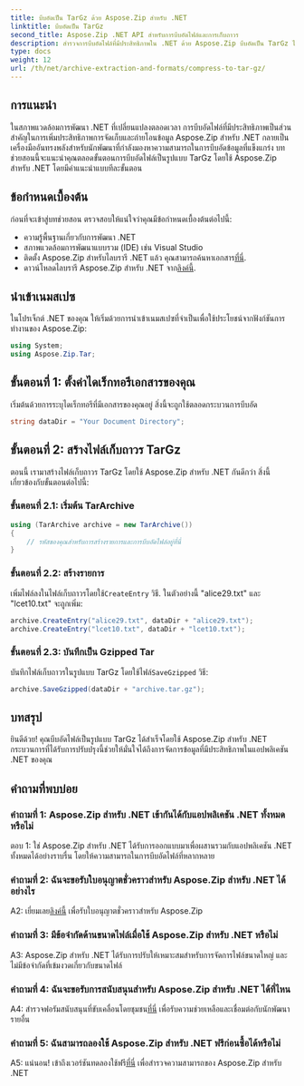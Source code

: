```yaml
---
title: บีบอัดเป็น TarGz ด้วย Aspose.Zip สำหรับ .NET
linktitle: บีบอัดเป็น TarGz
second_title: Aspose.Zip .NET API สำหรับการบีบอัดไฟล์และการเก็บถาวร
description: สำรวจการบีบอัดไฟล์ที่มีประสิทธิภาพใน .NET ด้วย Aspose.Zip บีบอัดเป็น TarGz ได้อย่างง่ายดาย
type: docs
weight: 12
url: /th/net/archive-extraction-and-formats/compress-to-tar-gz/
---
```

## การแนะนำ

ในสภาพแวดล้อมการพัฒนา .NET ที่เปลี่ยนแปลงตลอดเวลา การบีบอัดไฟล์ที่มีประสิทธิภาพเป็นส่วนสำคัญในการเพิ่มประสิทธิภาพการจัดเก็บและถ่ายโอนข้อมูล Aspose.Zip สำหรับ .NET กลายเป็นเครื่องมืออันทรงพลังสำหรับนักพัฒนาที่กำลังมองหาความสามารถในการบีบอัดข้อมูลที่แข็งแกร่ง บทช่วยสอนนี้จะแนะนำคุณตลอดขั้นตอนการบีบอัดไฟล์เป็นรูปแบบ TarGz โดยใช้ Aspose.Zip สำหรับ .NET โดยมีคำแนะนำแบบทีละขั้นตอน

## ข้อกำหนดเบื้องต้น

ก่อนที่จะเข้าสู่บทช่วยสอน ตรวจสอบให้แน่ใจว่าคุณมีข้อกำหนดเบื้องต้นต่อไปนี้:

- ความรู้พื้นฐานเกี่ยวกับการพัฒนา .NET
- สภาพแวดล้อมการพัฒนาแบบรวม (IDE) เช่น Visual Studio
-  ติดตั้ง Aspose.Zip สำหรับไลบรารี .NET แล้ว คุณสามารถค้นหาเอกสาร[ที่นี่](https://reference.aspose.com/zip/net/).
-  ดาวน์โหลดไลบรารี Aspose.Zip สำหรับ .NET จาก[ลิงค์นี้](https://releases.aspose.com/zip/net/).

## นำเข้าเนมสเปซ

ในโปรเจ็กต์ .NET ของคุณ ให้เริ่มด้วยการนำเข้าเนมสเปซที่จำเป็นเพื่อใช้ประโยชน์จากฟังก์ชันการทำงานของ Aspose.Zip:

```csharp
using System;
using Aspose.Zip.Tar;
```

## ขั้นตอนที่ 1: ตั้งค่าไดเร็กทอรีเอกสารของคุณ

เริ่มต้นด้วยการระบุไดเร็กทอรีที่มีเอกสารของคุณอยู่ สิ่งนี้จะถูกใช้ตลอดกระบวนการบีบอัด

```csharp
string dataDir = "Your Document Directory";
```

## ขั้นตอนที่ 2: สร้างไฟล์เก็บถาวร TarGz

ตอนนี้ เรามาสร้างไฟล์เก็บถาวร TarGz โดยใช้ Aspose.Zip สำหรับ .NET กันดีกว่า สิ่งนี้เกี่ยวข้องกับขั้นตอนต่อไปนี้:

### ขั้นตอนที่ 2.1: เริ่มต้น TarArchive

```csharp
using (TarArchive archive = new TarArchive())
{
    // รหัสของคุณสำหรับการสร้างรายการและการบีบอัดไฟล์อยู่ที่นี่
}
```

### ขั้นตอนที่ 2.2: สร้างรายการ

 เพิ่มไฟล์ลงในไฟล์เก็บถาวรโดยใช้`CreateEntry` วิธี. ในตัวอย่างนี้ "alice29.txt" และ "lcet10.txt" จะถูกเพิ่ม:

```csharp
archive.CreateEntry("alice29.txt", dataDir + "alice29.txt");
archive.CreateEntry("lcet10.txt", dataDir + "lcet10.txt");
```

### ขั้นตอนที่ 2.3: บันทึกเป็น Gzipped Tar

 บันทึกไฟล์เก็บถาวรในรูปแบบ TarGz โดยใช้ไฟล์`SaveGzipped` วิธี:

```csharp
archive.SaveGzipped(dataDir + "archive.tar.gz");
```

## บทสรุป

ยินดีด้วย! คุณบีบอัดไฟล์เป็นรูปแบบ TarGz ได้สำเร็จโดยใช้ Aspose.Zip สำหรับ .NET กระบวนการที่ได้รับการปรับปรุงนี้ช่วยให้มั่นใจได้ถึงการจัดการข้อมูลที่มีประสิทธิภาพในแอปพลิเคชัน .NET ของคุณ

## คำถามที่พบบ่อย

### คำถามที่ 1: Aspose.Zip สำหรับ .NET เข้ากันได้กับแอปพลิเคชัน .NET ทั้งหมดหรือไม่
ตอบ 1: ใช่ Aspose.Zip สำหรับ .NET ได้รับการออกแบบมาเพื่อผสานรวมกับแอปพลิเคชัน .NET ทั้งหมดได้อย่างราบรื่น โดยให้ความสามารถในการบีบอัดไฟล์ที่หลากหลาย

### คำถามที่ 2: ฉันจะขอรับใบอนุญาตชั่วคราวสำหรับ Aspose.Zip สำหรับ .NET ได้อย่างไร

 A2: เยี่ยมเลย[ลิงค์นี้](https://purchase.aspose.com/temporary-license/) เพื่อรับใบอนุญาตชั่วคราวสำหรับ Aspose.Zip

### คำถามที่ 3: มีข้อจำกัดด้านขนาดไฟล์เมื่อใช้ Aspose.Zip สำหรับ .NET หรือไม่

A3: Aspose.Zip สำหรับ .NET ได้รับการปรับให้เหมาะสมสำหรับการจัดการไฟล์ขนาดใหญ่ และไม่มีข้อจำกัดที่เข้มงวดเกี่ยวกับขนาดไฟล์

### คำถามที่ 4: ฉันจะขอรับการสนับสนุนสำหรับ Aspose.Zip สำหรับ .NET ได้ที่ไหน

 A4: สำรวจฟอรัมสนับสนุนที่ขับเคลื่อนโดยชุมชน[ที่นี่](https://forum.aspose.com/c/zip/37) เพื่อรับความช่วยเหลือและเชื่อมต่อกับนักพัฒนารายอื่น

### คำถามที่ 5: ฉันสามารถลองใช้ Aspose.Zip สำหรับ .NET ฟรีก่อนซื้อได้หรือไม่

 A5: แน่นอน! เข้าถึงเวอร์ชันทดลองใช้ฟรี[ที่นี่](https://releases.aspose.com/zip/net) เพื่อสำรวจความสามารถของ Aspose.Zip สำหรับ .NET